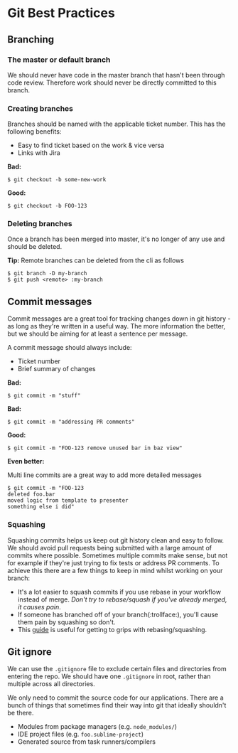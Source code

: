 # Git Best Practices


## Branching

### The master or default branch
We should never have code in the master branch that hasn't been through code review. Therefore work should never be directly committed to this branch.

### Creating branches

Branches should be named with the applicable ticket number. This has the following benefits:
* Easy to find ticket based on the work & vice versa
* Links with Jira

**Bad:**
```
$ git checkout -b some-new-work
```

**Good:**
```
$ git checkout -b FOO-123
```

### Deleting branches
Once a branch has been merged into master, it's no longer of any use and should be deleted.

**Tip:** Remote branches can be deleted from the cli as follows
```
$ git branch -D my-branch
$ git push <remote> :my-branch
```


## Commit messages

Commit messages are a great tool for tracking changes down in git history - as long as they're written in a useful way. The more information the better, but we should be aiming for at least a sentence per message.

A commit message should always include:
* Ticket number
* Brief summary of changes

**Bad:**
```
$ git commit -m "stuff"
```

**Bad:**
```
$ git commit -m "addressing PR comments"
```

**Good:**
```
$ git commit -m "FOO-123 remove unused bar in baz view"
```

**Even better:**

Multi line commits are a great way to add more detailed messages
```
$ git commit -m "FOO-123
deleted foo.bar
moved logic from template to presenter
something else i did"
```

### Squashing

Squashing commits helps us keep out git history clean and easy to follow. We should avoid pull requests being submitted with a large amount of commits where possible. Sometimes multiple commits make sense, but not for example if they're just trying to fix tests or address PR comments. To achieve this there are a few things to keep in mind whilst working on your branch:
  * It's a lot easier to squash commits if you use rebase in your workflow instead of merge. _Don't try to rebase/squash if you've already merged, it causes pain_.
  * If someone has branched off of your branch(:trollface:), you'll cause them pain by squashing so don't.
  * This [guide](http://gitready.com/advanced/2009/02/10/squashing-commits-with-rebase.html) is useful for getting to grips with rebasing/squashing.

## Git ignore

We can use the `.gitignore` file to exclude certain files and directories from entering the repo. We should have one `.gitignore` in root, rather than multiple across all directories.

We only need to commit the source code for our applications. There are a bunch of things that sometimes find their way into git that ideally shouldn't be there.
* Modules from package managers (e.g. `node_modules/`)
* IDE project files (e.g. `foo.sublime-project`)
* Generated source from task runners/compilers

